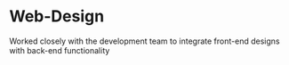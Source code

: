 # Web-Design
Worked closely with the development team to integrate front-end designs with back-end functionality
